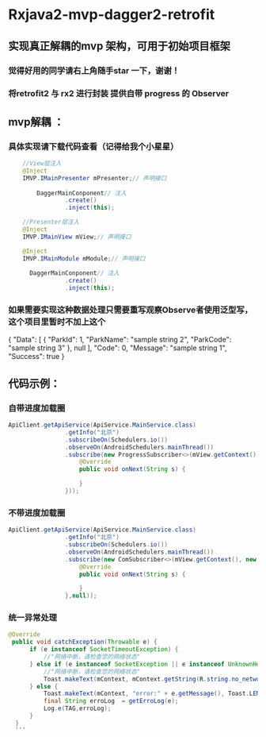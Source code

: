 # Rxjava2-mvp-dagger2-retrofit
## 实现真正解耦的mvp 架构，可用于初始项目框架

### 觉得好用的同学请右上角随手star 一下，谢谢！

### 将retrofit2 与 rx2 进行封装 提供自带 progress 的 Observer
## mvp解耦 ：
### 具体实现请下载代码查看（记得给我个小星星）
```java  
    //View层注入
    @Inject
    IMVP.IMainPresenter mPresenter;// 声明接口
    
        DaggerMainConponent// 注入
                .create()
                .inject(this);
```
```java
    //Presenter层注入
    @Inject
    IMVP.IMainView mView;// 声明接口

    @Inject
    IMVP.IMainModule mModule;// 声明接口
   
      DaggerMainConponent// 注入
                .create()
                .inject(this);
```


### 如果需要实现这种数据处理只需要重写观察Observe者使用泛型写，这个项目里暂时不加上这个
{
  "Data": [
    {
      "ParkId": 1,
      "ParkName": "sample string 2",
      "ParkCode": "sample string 3"
    },
    null
  ],
  "Code": 0,
  "Message": "sample string 1",
  "Success": true
}

## 代码示例：
### 自带进度加载圈
```java
ApiClient.getApiService(ApiService.MainService.class)
                .getInfo("北京")
                .subscribeOn(Schedulers.io())
                .observeOn(AndroidSchedulers.mainThread())
                .subscribe(new ProgressSubscriber<>(mView.getContext(), new SubscriberOnNextListener<String>() {
                    @Override
                    public void onNext(String s) {

                    }
                }));
```
### 不带进度加载圈
```java
ApiClient.getApiService(ApiService.MainService.class)
                .getInfo("北京")
                .subscribeOn(Schedulers.io())
                .observeOn(AndroidSchedulers.mainThread())
                .subscribe(new ComSubscriber<>(mView.getContext(), new SubscriberOnNextListener<String>() {
                    @Override
                    public void onNext(String s) {

                    }
                },null));
```
  ### 统一异常处理
  ```java
 @Override
   public void catchException(Throwable e) {
        if (e instanceof SocketTimeoutException) {
            //"网络中断，请检查您的网络状态"
        } else if (e instanceof SocketException || e instanceof UnknownHostException) {
            //"网络中断，请检查您的网络状态"
            Toast.makeText(mContext, mContext.getString(R.string.no_network), Toast.LENGTH_SHORT).show();
        } else {
            Toast.makeText(mContext, "error:" + e.getMessage(), Toast.LENGTH_SHORT).show();
            final String erroLog  = getErroLog(e);
            Log.e(TAG,erroLog);
        }
    }
    ```
